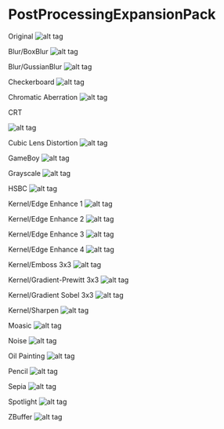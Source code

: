 # PostProcessingExpansionPack

Original
![alt tag](https://github.com/ted10401/PostProcessingExpansionPack/blob/master/GithubResources/post-processing-expansion-pack-original.png)

Blur/BoxBlur
![alt tag](https://github.com/ted10401/PostProcessingExpansionPack/blob/master/GithubResources/post-processing-expansion-pack-blur-box.png)

Blur/GussianBlur
![alt tag](https://github.com/ted10401/PostProcessingExpansionPack/blob/master/GithubResources/post-processing-expansion-pack-blur-gaussian.png)

Checkerboard
![alt tag](https://github.com/ted10401/PostProcessingExpansionPack/blob/master/GithubResources/post-processing-expansion-pack-checkerboard.png)

Chromatic Aberration
![alt tag](https://github.com/ted10401/PostProcessingExpansionPack/blob/master/GithubResources/post-processing-expansion-pack-chromatic-aberration.png)

CRT

![alt tag](https://github.com/ted10401/PostProcessingExpansionPack/blob/master/GithubResources/post-processing-expansion-pack-crt.gif)

Cubic Lens Distortion
![alt tag](https://github.com/ted10401/PostProcessingExpansionPack/blob/master/GithubResources/post-processing-expansion-pack-cubic-lens-distortion.png)

GameBoy
![alt tag](https://github.com/ted10401/PostProcessingExpansionPack/blob/master/GithubResources/post-processing-expansion-pack-gameboy.png)

Grayscale
![alt tag](https://github.com/ted10401/PostProcessingExpansionPack/blob/master/GithubResources/post-processing-expansion-pack-grayscale.png)

HSBC
![alt tag](https://github.com/ted10401/PostProcessingExpansionPack/blob/master/GithubResources/post-processing-expansion-pack-hsbc.png)

Kernel/Edge Enhance 1
![alt tag](https://github.com/ted10401/PostProcessingExpansionPack/blob/master/GithubResources/post-processing-expansion-pack-kernel-edge-enhance-1.png)

Kernel/Edge Enhance 2
![alt tag](https://github.com/ted10401/PostProcessingExpansionPack/blob/master/GithubResources/post-processing-expansion-pack-kernel-edge-enhance-2.png)

Kernel/Edge Enhance 3
![alt tag](https://github.com/ted10401/PostProcessingExpansionPack/blob/master/GithubResources/post-processing-expansion-pack-kernel-edge-enhance-3.png)

Kernel/Edge Enhance 4
![alt tag](https://github.com/ted10401/PostProcessingExpansionPack/blob/master/GithubResources/post-processing-expansion-pack-kernel-edge-enhance-4.png)

Kernel/Emboss 3x3
![alt tag](https://github.com/ted10401/PostProcessingExpansionPack/blob/master/GithubResources/post-processing-expansion-pack-kernel-emboss-3x3.png)

Kernel/Gradient-Prewitt 3x3
![alt tag](https://github.com/ted10401/PostProcessingExpansionPack/blob/master/GithubResources/post-processing-expansion-pack-kernel-gradient-prewitt-3x3.png)

Kernel/Gradient Sobel 3x3
![alt tag](https://github.com/ted10401/PostProcessingExpansionPack/blob/master/GithubResources/post-processing-expansion-pack-kernel-gradient-sobel-3x3.png)

Kernel/Sharpen
![alt tag](https://github.com/ted10401/PostProcessingExpansionPack/blob/master/GithubResources/post-processing-expansion-pack-kernel-sharpen.png)

Moasic
![alt tag](https://github.com/ted10401/PostProcessingExpansionPack/blob/master/GithubResources/post-processing-expansion-pack-mosaic.png)

Noise
![alt tag](https://github.com/ted10401/PostProcessingExpansionPack/blob/master/GithubResources/post-processing-expansion-pack-noise.gif)

Oil Painting
![alt tag](https://github.com/ted10401/PostProcessingExpansionPack/blob/master/GithubResources/post-processing-expansion-pack-oil-panting.png)

Pencil
![alt tag](https://github.com/ted10401/PostProcessingExpansionPack/blob/master/GithubResources/post-processing-expansion-pack-pencil.png)

Sepia
![alt tag](https://github.com/ted10401/PostProcessingExpansionPack/blob/master/GithubResources/post-processing-expansion-pack-sepia.png)

Spotlight
![alt tag](https://github.com/ted10401/PostProcessingExpansionPack/blob/master/GithubResources/post-processing-expansion-pack-spotlight.png)

ZBuffer
![alt tag](https://github.com/ted10401/PostProcessingExpansionPack/blob/master/GithubResources/post-processing-expansion-pack-zbuffer.png)

